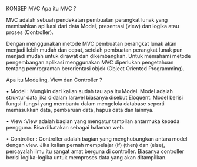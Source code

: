 KONSEP MVC
Apa itu MVC ?
 
MVC adalah sebuah pendekatan pembuatan perangkat lunak yang memisahkan aplikasi dari data Model, presentasi (view) dan logika atau proses (Controller).
 
 
Dengan menggunakan metode MVC pembuatan perangkat lunak akan menjadi lebih mudah dan cepat, setelah pembuatan perangkat lunak pun menjadi mudah untuk dirawat dan dikembangkan. Untuk memahami metode pengembangan aplikasi menggunakan MVC diperlukan pengetahuan tentang pemrograman berorientasi objek (Object Oriented Programming).
 
 
Apa itu Modeling, View dan Controller ?
 
•	Model : Mungkin dari kalian sudah tau apa itu Model. Model adalah struktur data jika didalam laravel biasanya disebut Eloquent. Model berisi fungsi-fungsi yang membantu dalam mengelola database seperti memasukkan data, pembaruan data, hapus data dan lainnya.

•	View :View adalah bagian yang mengatur tampilan antarmuka kepada pengguna. Bisa dikatakan sebagai halaman web.

•	Controller : Controller adalah bagian yang menghubungkan antara model dengan view. Jika kalian pernah mempelajar (if) (then) dan (else), percayalah ilmu itu sangat amat berguna di controller. Biasanya controller berisi logika-logika untuk memproses data yang akan ditampilkan.
 
